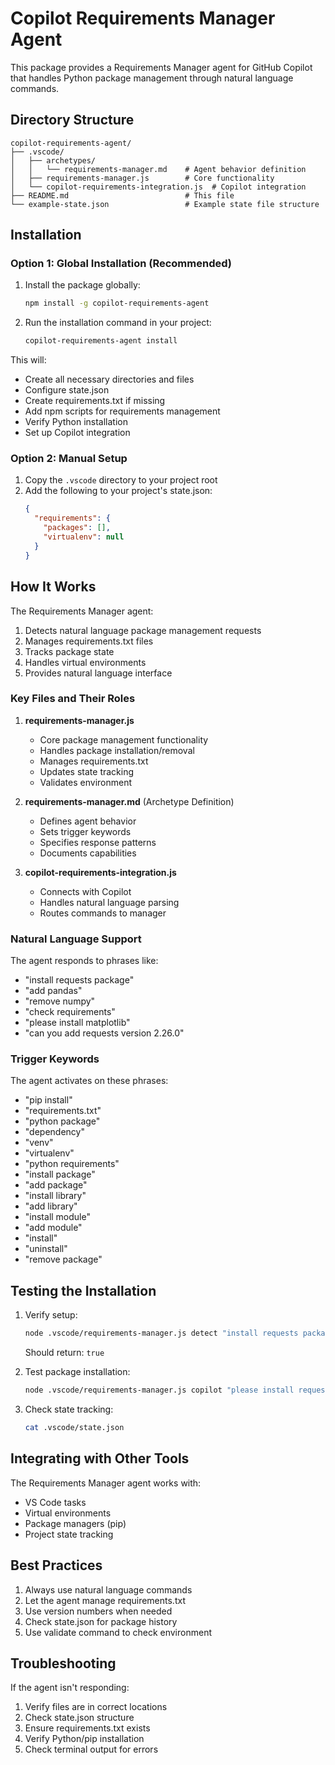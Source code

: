 # Copilot Requirements Manager Agent

This package provides a Requirements Manager agent for GitHub Copilot that handles Python package management through natural language commands.

## Directory Structure
```
copilot-requirements-agent/
├── .vscode/
│   ├── archetypes/
│   │   └── requirements-manager.md    # Agent behavior definition
│   ├── requirements-manager.js        # Core functionality
│   └── copilot-requirements-integration.js  # Copilot integration
├── README.md                          # This file
└── example-state.json                 # Example state file structure
```

## Installation

### Option 1: Global Installation (Recommended)

1. Install the package globally:
   ```bash
   npm install -g copilot-requirements-agent
   ```

2. Run the installation command in your project:
   ```bash
   copilot-requirements-agent install
   ```

This will:
- Create all necessary directories and files
- Configure state.json
- Create requirements.txt if missing
- Add npm scripts for requirements management
- Verify Python installation
- Set up Copilot integration

### Option 2: Manual Setup

1. Copy the `.vscode` directory to your project root
2. Add the following to your project's state.json:
   ```json
   {
     "requirements": {
       "packages": [],
       "virtualenv": null
     }
   }
   ```

## How It Works

The Requirements Manager agent:
1. Detects natural language package management requests
2. Manages requirements.txt files
3. Tracks package state
4. Handles virtual environments
5. Provides natural language interface

### Key Files and Their Roles

1. **requirements-manager.js**
   - Core package management functionality
   - Handles package installation/removal
   - Manages requirements.txt
   - Updates state tracking
   - Validates environment

2. **requirements-manager.md** (Archetype Definition)
   - Defines agent behavior
   - Sets trigger keywords
   - Specifies response patterns
   - Documents capabilities

3. **copilot-requirements-integration.js**
   - Connects with Copilot
   - Handles natural language parsing
   - Routes commands to manager

### Natural Language Support

The agent responds to phrases like:
- "install requests package"
- "add pandas"
- "remove numpy"
- "check requirements"
- "please install matplotlib"
- "can you add requests version 2.26.0"

### Trigger Keywords
The agent activates on these phrases:
- "pip install"
- "requirements.txt"
- "python package"
- "dependency"
- "venv"
- "virtualenv"
- "python requirements"
- "install package"
- "add package"
- "install library"
- "add library"
- "install module"
- "add module"
- "install"
- "uninstall"
- "remove package"

## Testing the Installation

1. Verify setup:
   ```bash
   node .vscode/requirements-manager.js detect "install requests package"
   ```
   Should return: `true`

2. Test package installation:
   ```bash
   node .vscode/requirements-manager.js copilot "please install requests"
   ```

3. Check state tracking:
   ```bash
   cat .vscode/state.json
   ```

## Integrating with Other Tools

The Requirements Manager agent works with:
- VS Code tasks
- Virtual environments
- Package managers (pip)
- Project state tracking

## Best Practices

1. Always use natural language commands
2. Let the agent manage requirements.txt
3. Use version numbers when needed
4. Check state.json for package history
5. Use validate command to check environment

## Troubleshooting

If the agent isn't responding:
1. Verify files are in correct locations
2. Check state.json structure
3. Ensure requirements.txt exists
4. Verify Python/pip installation
5. Check terminal output for errors
